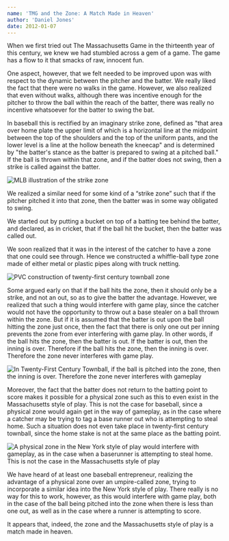```yaml
---
name: 'TMG and the Zone: A Match Made in Heaven'
author: 'Daniel Jones'
date: 2012-01-07
---
```


When we first tried out The Massachusetts Game in the thirteenth year of this century, we knew we had stumbled across a gem of a game. The game has a flow to it that smacks of raw, innocent fun.

One aspect, however, that we felt needed to be improved upon was with respect to the dynamic between the pitcher and the batter. We really liked the fact that there were no walks in the game. However, we also realized that even without walks, although there was incentive enough for the pitcher to throw the ball within the reach of the batter, there was really no incentive whatsoever for the batter to swing the bat.

In baseball this is rectified by an imaginary strike zone, defined as "that area over home plate the upper limit of which is a horizontal line at the midpoint between the top of the shoulders and the top of the uniform pants, and the lower level is a line at the hollow beneath the kneecap" and is determined by "the batter's stance as the batter is prepared to swing at a pitched ball." If the ball is thrown within that zone, and if the batter does not swing, then a strike is called against the batter.

![MLB illustration of the strike zone](/content/tmg-zone.jpg)

We realized a similar need for some kind of a “strike zone” such that if the pitcher pitched it into that zone, then the batter was in some way obligated to swing.

We started out by putting a bucket on top of a batting tee behind the batter, and declared, as in cricket, that if the ball hit the bucket, then the batter was called out.

We soon realized that it was in the interest of the catcher to have a zone that one could see through. Hence we constructed a whiffle-ball type zone made of either metal or plastic pipes along with truck netting.

![PVC construction of twenty-first century townball zone](/content/tmg-pvc.jpg)

Some argued early on that if the ball hits the zone, then it should only be a strike, and not an out, so as to give the batter the advantage. However, we realized that such a thing would interfere with game play, since the catcher would not have the opportunity to throw out a base stealer on a ball thrown within the zone. But if it is assumed that the batter is out upon the ball hitting the zone just once, then the fact that there is only one out per inning prevents the zone from ever interfering with game play. In other words, if the ball hits the zone, then the batter is out. If the batter is out, then the inning is over. Therefore if the ball hits the zone, then the inning is over. Therefore the zone never interferes with game play.

![In Twenty-First Century Townball, if the ball is pitched into the zone, then the inning is over. Therefore the zone never interferes with gameplay](/content/tmg-pitch.jpg)

Moreover, the fact that the batter does not return to the batting point to score makes it possible for a physical zone such as this to even exist in the Massachusetts style of play. This is not the case for baseball, since a physical zone would again get in the way of gameplay, as in the case where a catcher may be trying to tag a base runner out who is attempting to steal home. Such a situation does not even take place in twenty-first century townball, since the home stake is not at the same place as the batting point.

![A physical zone in the New York style of play would interfere with gameplay, as in the case when a baserunner is attempting to steal home.  This is not the case in the Massachusetts style of play](/content/tmg-slide.jpg)

We have heard of at least one baseball entrepreneur, realizing the advantage of a physical zone over an umpire-called zone, trying to incorporate a similar idea into the New York style of play. There really is no way for this to work, however, as this would interfere with game play, both in the case of the ball being pitched into the zone when there is less than one out, as well as in the case where a runner is attempting to score.

It appears that, indeed, the zone and the Massachusetts style of play is a match made in heaven.
